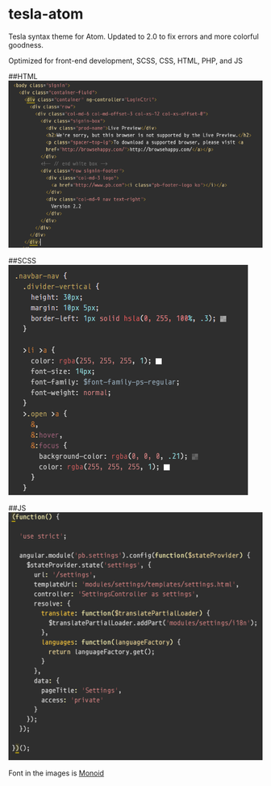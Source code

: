 tesla-atom
==========

Tesla syntax theme for Atom. Updated to 2.0 to fix errors and more colorful goodness.

Optimized for front-end development, SCSS, CSS, HTML, PHP, and JS

##HTML
![](https://raw.githubusercontent.com/smlombardi/tesla-atom/master/images/html.png)


##SCSS
![](https://raw.githubusercontent.com/smlombardi/tesla-atom/master/images/scss.png)

##JS
![](https://raw.githubusercontent.com/smlombardi/tesla-atom/master/images/js.png)

Font in the images is [Monoid](https://larsenwork.com/monoid/)
